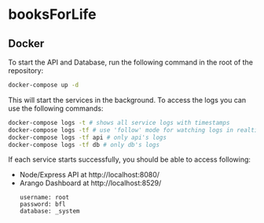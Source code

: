 # booksForLife

## Docker

To start the API and Database, run the following command in the root of the repository:

```sh
docker-compose up -d
```

This will start the services in the background. To access the logs you can use the following commands:

```sh
docker-compose logs -t # shows all service logs with timestamps
docker-compose logs -tf # use 'follow' mode for watching logs in realtime
docker-compose logs -tf api # only api's logs
docker-compose logs -tf db # only db's logs
```

If each service starts successfully, you should be able to access following:

- Node/Express API at http://localhost:8080/
- Arango Dashboard at http://localhost:8529/
  ```
  username: root
  password: bfl
  database: _system
  ```
